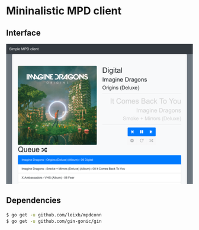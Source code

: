 # Mininalistic MPD client

## Interface

![UI example](example.png)

## Dependencies

```sh
$ go get -u github.com/leixb/mpdconn
$ go get -u github.com/gin-gonic/gin
```
